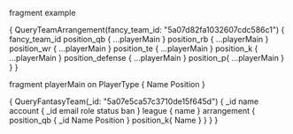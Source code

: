 

fragment example


{
  QueryTeamArrangement(fancy_team_id: "5a07d82fa1032607cdc586c1") {
    fancy_team_id
    position_qb {
      ...playerMain
    }
    position_rb {
      ...playerMain
    }
    position_wr {
      ...playerMain
    }
    position_te {
      ...playerMain
    }
    position_k {
      ...playerMain
    }
    position_defense {
      ...playerMain
    }
    position_p{
      ...playerMain
    }
  }
}

fragment playerMain on PlayerType {
  Name
  Position
}





{
  QueryFantasyTeam(_id: "5a07e5ca57c3710de15f645d") {
    _id
    name
    account {
      _id
      email
      role
      status
      ban
    }
    league {
      name
    }
    arrangement {
      position_qb {
        _id
        Name
        Position
      }
      position_k{
        Name
      }
    }
  }
}
